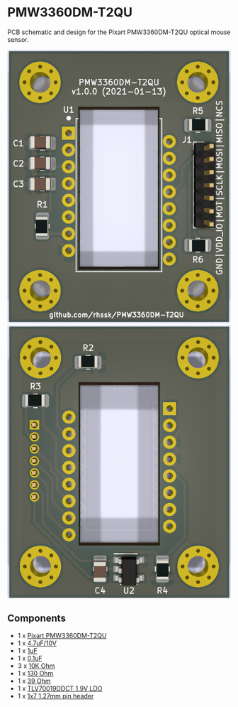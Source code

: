 # PMW3360DM-T2QU
PCB schematic and design for the Pixart PMW3360DM-T2QU optical mouse sensor.

![Front](./board-top.png)
![Back](./board-bottom.png)

## Components
* 1 x [Pixart PMW3360DM-T2QU](https://www.pixart.com/products-detail/10/PMW3360DM-T2QU)
* 1 x [4.7uF/10V](http://uk.farnell.com/multicomp/mctt21f475z100ct/cap-mlcc-y5v-4-7uf-10v-0805-reel/dp/2666292)
* 1 x [1uF](http://uk.farnell.com/walsin/0805b105k100ct/cap-mlcc-x7r-1uf-10v-0805-reel/dp/2495444)
* 1 x [0.1uF](http://uk.farnell.com/walsin/0805b104k500ct/capacitor-mlcc-x7r-0-1uf-50v-0805/dp/2496944RL)
* 3 x [10K Ohm](http://uk.farnell.com/multicomp/mcwr08x1002ftl/res-thick-film-10k-1-0-125w-0805/dp/2447553)
* 1 x [130 Ohm](http://uk.farnell.com/multicomp/mcwr08x1300ftl/res-thick-film-130-ohm-1-0-125w/dp/2447568?ost=2447568)
* 1 x [39 Ohm](http://uk.farnell.com/multicomp/mcwr08x39r0ftl/res-thick-film-39r-1-0-125w-0805/dp/2447647?ost=2447647)
* 1 x [TLV70019DDCT 1.9V LDO](http://uk.farnell.com/texas-instruments/tlv70019ddct/ldo-reg-0-175vdo-0-2a-1-9v-5sot23/dp/2144265)
* 1 x [1x7 1.27mm pin header](https://uk.farnell.com/multicomp/mc-hvt1-s07-g/connector-header-7pos-1row-1-27mm/dp/2852589)
